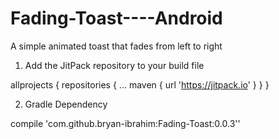 # Fading-Toast----Android
A simple animated toast that fades from left to right


1. Add the JitPack repository to your build file

allprojects { repositories { ... maven { url 'https://jitpack.io' } } }

2. Gradle Dependency

compile 'com.github.bryan-ibrahim:Fading-Toast:0.0.3''
